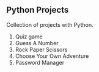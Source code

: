 ## Python Projects

Collection of projects with Python.
1. Quiz game
2. Guess A Number
3. Rock Paper Scissors
4. Choose Your Own Adventure
5. Password Manager
